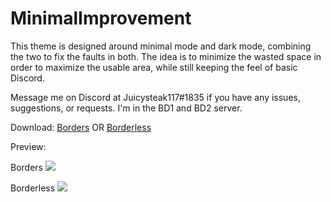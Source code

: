 # MinimalImprovement

This theme is designed around minimal mode and dark mode, combining the two to fix the faults in both. The idea is to minimize the wasted space in order to maximize the usable area, while still keeping the feel of basic Discord. 

Message me on Discord at Juicysteak117#1835 if you have any issues, suggestions, or requests. I'm in the BD1 and BD2 server.

Download:
[Borders](https://betterdiscord.net/ghdl?id=1348) OR [Borderless](https://betterdiscord.net/ghdl?id=1349)

Preview:

Borders
![](https://user-images.githubusercontent.com/20595808/156868343-fd3eb570-a54c-4ef7-99db-252e4c114d5c.png)

Borderless
![](https://user-images.githubusercontent.com/20595808/156868342-780616fc-39e2-4cca-b9aa-c609beb6298c.png)
